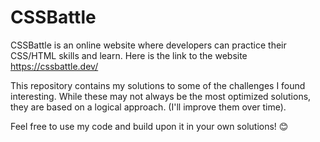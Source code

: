 # CSSBattle
CSSBattle is an online website where developers can practice their CSS/HTML skills and learn. Here is the link to the website https://cssbattle.dev/

This repository contains my solutions to some of the challenges I found interesting. While these may not always be the most optimized solutions, they are based on a logical approach. (I'll improve them over time).

Feel free to use my code and build upon it in your own solutions! 😊
